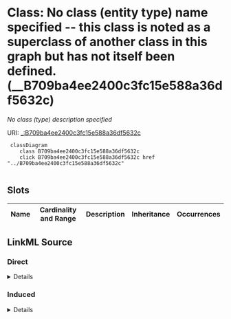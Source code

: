 

# Class: No class (entity type) name specified -- this class is noted as a superclass of another class in this graph but has not itself been defined. (__B709ba4ee2400c3fc15e588a36df5632c)


_No class (type) description specified_







URI: [_:B709ba4ee2400c3fc15e588a36df5632c](_:B709ba4ee2400c3fc15e588a36df5632c)






```mermaid
 classDiagram
    class B709ba4ee2400c3fc15e588a36df5632c
    click B709ba4ee2400c3fc15e588a36df5632c href "../B709ba4ee2400c3fc15e588a36df5632c"
      
```




<!-- no inheritance hierarchy -->


## Slots

| Name | Cardinality and Range | Description | Inheritance | Occurrences |
| ---  | --- | --- | --- | --- |














## LinkML Source

<!-- TODO: investigate https://stackoverflow.com/questions/37606292/how-to-create-tabbed-code-blocks-in-mkdocs-or-sphinx -->

### Direct

<details>

```yaml
name: __B709ba4ee2400c3fc15e588a36df5632c
conforms_to: No schema conformance document specified
description: No class (type) description specified
title: No class (entity type) name specified -- this class is noted as a superclass
  of another class in this graph but has not itself been defined.
from_schema: sawgraph-kg
rank: 1000
class_uri: _:B709ba4ee2400c3fc15e588a36df5632c

```
</details>

### Induced

<details>

```yaml
name: __B709ba4ee2400c3fc15e588a36df5632c
conforms_to: No schema conformance document specified
description: No class (type) description specified
title: No class (entity type) name specified -- this class is noted as a superclass
  of another class in this graph but has not itself been defined.
from_schema: sawgraph-kg
rank: 1000
class_uri: _:B709ba4ee2400c3fc15e588a36df5632c

```
</details>